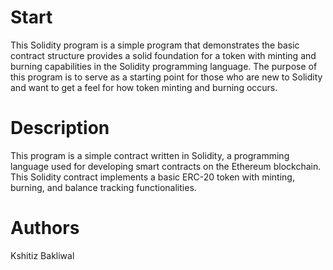 
# Start
This Solidity program is a simple program that demonstrates the basic contract structure provides a solid foundation for a token with minting and burning capabilities in the Solidity programming language. The purpose of this program is to serve as a starting point for those who are new to Solidity and want to get a feel for how token minting and burning occurs.

# Description
This program is a simple contract written in Solidity, a programming language used for developing smart contracts on the Ethereum blockchain. This Solidity contract implements a basic ERC-20 token with minting, burning, and balance tracking functionalities.

# Authors
Kshitiz Bakliwal

